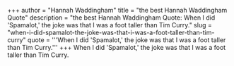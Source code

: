 +++
author = "Hannah Waddingham"
title = "the best Hannah Waddingham Quote"
description = "the best Hannah Waddingham Quote: When I did 'Spamalot,' the joke was that I was a foot taller than Tim Curry."
slug = "when-i-did-spamalot-the-joke-was-that-i-was-a-foot-taller-than-tim-curry"
quote = '''When I did 'Spamalot,' the joke was that I was a foot taller than Tim Curry.'''
+++
When I did 'Spamalot,' the joke was that I was a foot taller than Tim Curry.
